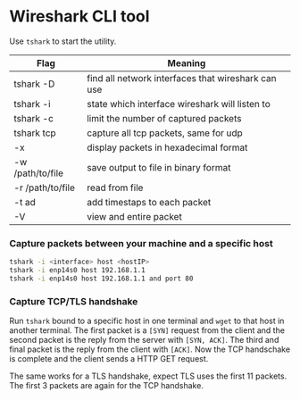 # Wireshark CLI tool

Use `tshark` to start the utility.

Flag | Meaning
--- | ---
tshark -D | find all network interfaces that wireshark can use
tshark -i <interface> | state which interface wireshark will listen to
tshark -c <number> | limit the number of captured packets
tshark tcp | capture all tcp packets, same for udp
-x | display packets in hexadecimal format
-w /path/to/file | save output to file in binary format
-r /path/to/file | read from file
-t ad | add timestaps to each packet
-V | view and entire packet

### Capture packets between your machine and a specific host

```sh
tshark -i <interface> host <hostIP>
tshark -i enp14s0 host 192.168.1.1
tshark -i enp14s0 host 192.168.1.1 and port 80
```

### Capture TCP/TLS handshake

Run `tshark` bound to a specific host in one terminal and `wget` to that host in another terminal.
The first packet is a `[SYN]` request from the client and the second packet is the reply from the server with `[SYN, ACK]`.
The third and final packet is the reply from the client with `[ACK]`. Now the TCP handschake is complete and the client sends a HTTP GET request.

The same works for a TLS handshake, expect TLS uses the first 11 packets.
The first 3 packets are again for the TCP handshake.